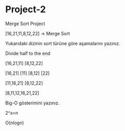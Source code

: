 # Project-2
Merge Sort Project

[16,21,11,8,12,22] -> Merge Sort

Yukarıdaki dizinin sort türüne göre aşamalarını yazınız. 

Divide half to the end

[16,21,11]          [8,12,22]

[16,21]  [11]       [8,12]  [22]

[11,16,21]          [8,12,22]

[8,11,12,16,21,22]

Big-O gösterimini yazınız. 

2^x=n  

O(nlogn)
